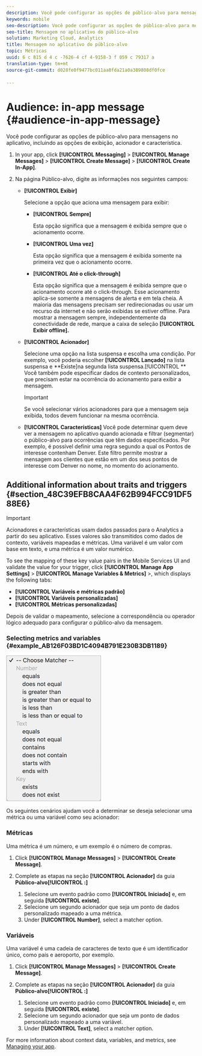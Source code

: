 ```yaml
---
description: Você pode configurar as opções de público-alvo para mensagens no aplicativo, incluindo as opções de exibição, acionador e característica.
keywords: mobile
seo-description: Você pode configurar as opções de público-alvo para mensagens no aplicativo, incluindo as opções de exibição, acionador e característica.
seo-title: Mensagem no aplicativo do público-alvo
solution: Marketing Cloud, Analytics
title: Mensagem no aplicativo do público-alvo
topic: Métricas
uuid: 6 c 815 d 4 c -7626-4 cf 4-9158-3 f 059 c 79317 a
translation-type: tm+mt
source-git-commit: d028fe0f9477bc011aa8fda21a0a389808df0fce

---
```



# Audience: in-app message {#audience-in-app-message}

Você pode configurar as opções de público-alvo para mensagens no aplicativo, incluindo as opções de exibição, acionador e característica.

1. In your app, click **[!UICONTROL Messaging]** &gt; **[!UICONTROL Manage Messages]** &gt; **[!UICONTROL Create Message]** &gt; **[!UICONTROL Create In-App]**.
1. Na página Público-alvo, digite as informações nos seguintes campos:

   * **[!UICONTROL Exibir]**

      Selecione a opção que aciona uma mensagem para exibir:

      * **[!UICONTROL Sempre]**

         Esta opção significa que a mensagem é exibida sempre que o acionamento ocorre.

      * **[!UICONTROL Uma vez]**

         Esta opção significa que a mensagem é exibida somente na primeira vez que o acionamento ocorre.

      * **[!UICONTROL Até o click-through]**

         Esta opção significa que a mensagem é exibida sempre que o acionamento ocorre até o click-through. Esse acionamento aplica-se somente a mensagens de alerta e em tela cheia. A maioria das mensagens precisam ser redirecionadas ou usar um recurso da internet e não serão exibidas se estiver offline. Para mostrar a mensagem sempre, independentemente da conectividade de rede, marque a caixa de seleção **[!UICONTROL Exibir offline].**
   * **[!UICONTROL Acionador]**

      Selecione uma opção na lista suspensa e escolha uma condição. Por exemplo, você poderia escolher **[!UICONTROL Lançado]** na lista suspensa e **Existe]na segunda lista suspensa.[!UICONTROL ** Você também pode especificar dados de contexto personalizados, que precisam estar na ocorrência do acionamento para exibir a mensagem.

      >[!IMPORTANT]
      >
      >Se você selecionar vários acionadores para que a mensagem seja exibida, todos devem funcionar na mesma ocorrência.

   * **[!UICONTROL Características]**
Você pode determinar quem deve ver a mensagem no aplicativo quando acionada e filtrar (segmentar) o público-alvo para ocorrências que têm dados especificados. Por exemplo, é possível definir uma regra segundo a qual os Pontos de interesse contenham Denver. Este filtro permite mostrar a mensagem aos clientes que estão em um dos seus pontos de interesse com Denver no nome, no momento do acionamento.



## Additional information about traits and triggers {#section_48C39EFB8CAA4F62B994FCC91DF588E6}

>[!IMPORTANT]
>
>Acionadores e características usam dados passados para o Analytics a partir do seu aplicativo. Esses valores são transmitidos como dados de contexto, variáveis mapeadas e métricas. Uma variável é um valor com base em texto, e uma métrica é um valor numérico.

To see the mapping of these key value pairs in the Mobile Services UI and validate the value for your trigger, click **[!UICONTROL Manage App Settings]** &gt;  **[!UICONTROL Manage Variables &amp; Metrics]** &gt;, which displays the following tabs:

* **[!UICONTROL Variáveis e métricas padrão]**
* **[!UICONTROL Variáveis personalizadas]**
* **[!UICONTROL Métricas personalizadas]**

Depois de validar o mapeamento, selecione a correspondência ou operador lógico adequado para configurar o público-alvo da mensagem.

### Selecting metrics and variables {#example_AB126F03BD1C4094B791E230B3DB1189}

![opções de acionador](assets/custom_trigger_matcher_options.png)

Os seguintes cenários ajudam você a determinar se deseja selecionar uma métrica ou uma variável como seu acionador:

### Métricas

Uma métrica é um número, e um exemplo é o número de compras.

1. Click **[!UICONTROL Manage Messages]** &gt; **[!UICONTROL Create Message]**.
1. Complete as etapas na seção **[!UICONTROL Acionador]** da guia **Público-alvo[!UICONTROL :]**

   1. Selecione um evento padrão como **[!UICONTROL Iniciado]** e, em seguida **[!UICONTROL existe]**.
   1. Selecione um segundo acionador que seja um ponto de dados personalizado mapeado a uma métrica.
   1. Under **[!UICONTROL Number]**, select a matcher option.

### Variáveis

Uma variável é uma cadeia de caracteres de texto que é um identificador único, como país e aeroporto, por exemplo.

1. Click **[!UICONTROL Manage Messages]** &gt; **[!UICONTROL Create Message]**.
1. Complete as etapas na seção **[!UICONTROL Acionador]** da guia **Público-alvo[!UICONTROL :]**

   1. Selecione um evento padrão como **[!UICONTROL Iniciado]** e, em seguida **[!UICONTROL existe]**.
   1. Selecione um segundo acionador que seja um ponto de dados personalizado mapeado a uma variável.
   1. Under **[!UICONTROL Text]**, select a matcher option.

For more information about context data, variables, and metrics, see [Managing your app](/help/using/manage-apps/manage-apps.md).
